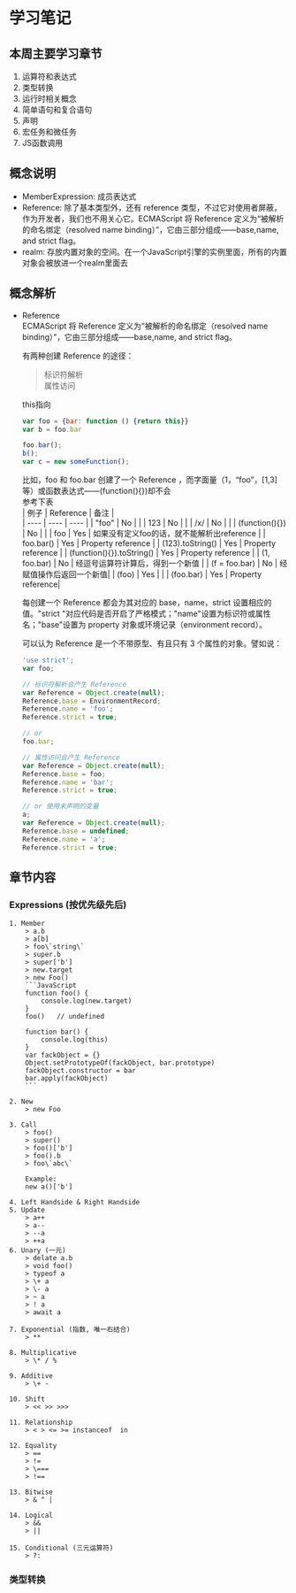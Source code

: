 # 学习笔记  

## 本周主要学习章节
1. 运算符和表达式
2. 类型转换
3. 运行时相关概念
4. 简单语句和复合语句
5. 声明
6. 宏任务和微任务
7. JS函数调用

## 概念说明
* MemberExpression: 成员表达式
* Reference: 除了基本类型外，还有 reference 类型，不过它对使用者屏蔽，作为开发者，我们也不用关心它。ECMAScript 将 Reference 定义为“被解析的命名绑定（resolved name binding）”，它由三部分组成——base,name, and strict flag。
* realm: 存放内置对象的空间。在一个JavaScript引擎的实例里面，所有的内置对象会被放进一个realm里面去

## 概念解析
* Reference  
    ECMAScript 将 Reference 定义为“被解析的命名绑定（resolved name binding）”，它由三部分组成——base,name, and strict flag。

    有两种创建 Reference 的途径：

    > 标识符解析  
    > 属性访问  

    this指向  
    ```JavaScript
    var foo = {bar: function () {return this}}
    var b = foo.bar
    
    foo.bar();
    b();
    var c = new someFunction(); 
    ```
    比如，foo 和 foo.bar 创建了一个 Reference ，而字面量（1，“foo”，[1,3]等）或函数表达式——(function(){})却不会  
    参考下表  
    |  例子             | Reference | 备注 |  
    |  ----             | ----     | ---- |
    | "foo"             | No | |
    | 123               | No | |
    | /x/               | No | |
    | (function(){})    | No | |
    | foo               | Yes | 如果没有定义foo的话，就不能解析出reference |
    | foo.bar()         | Yes | Property reference |
    | (123).toString()  | Yes | Property reference |
    | (function(){}).toString()    | Yes | Property reference |
    | (1, foo.bar)      | No | 经逗号运算符计算后，得到一个新值 |
    | (f = foo.bar)     | No | 经赋值操作后返回一个新值|
    | (foo)             | Yes | |
    | (foo.bar)         | Yes | Property reference|

    每创建一个 Reference 都会为其对应的 base，name，strict 设置相应的值。"strict "对应代码是否开启了严格模式；"name"设置为标识符或属性名；"base"设置为 property 对象或环境记录（environment record）。  

    可以认为 Reference 是一个不带原型、有且只有 3 个属性的对象。譬如说：  
    ```JavaScript
    'use strict';
    var foo;

    // 标识符解析会产生 Reference
    var Reference = Object.create(null);
    Reference.base = EnvironmentRecord;
    Reference.name = 'foo';
    Reference.strict = true;

    // or
    foo.bar;

    // 属性访问会产生 Reference
    var Reference = Object.create(null);
    Reference.base = foo;
    Reference.name = 'bar';
    Reference.strict = true;

    // or 使用未声明的变量
    a;
    var Reference = Object.create(null);
    Reference.base = undefined;
    Reference.name = 'a';
    Reference.strict = true;
    ```

## 章节内容  
### Expressions  (按优先级先后)
    1. Member
        > a.b  
        > a[b]  
        > foo\`string\`  
        > super.b  
        > super['b']
        > new.target
        > new Foo()
        ```JavaScript
        function foo() {
            console.log(new.target)
        }
        foo()	// undefined
        
        function bar() {
            console.log(this)
        }
        var fackObject = {}
        Object.setPrototypeOf(fackObject, bar.prototype)
        fackObject.constructor = bar
        bar.apply(fackObject)
        ```

    2. New
        > new Foo
    
    3. Call
        > foo()  
        > super()  
        > foo()['b']  
        > foo().b  
        > foo\`abc\`

        Example: 
        new a()['b']

    4. Left Handside & Right Handside  
    5. Update  
        > a++  
        > a--  
        > --a  
        > ++a
    6. Unary (一元)  
        > delate a.b  
        > void foo()  
        > typeof a  
        > \+ a  
        > \- a  
        > ~ a  
        > ! a  
        > await a  

    7. Exponential (指数, 唯一右结合)
        > **

    8. Multiplicative
        > \* / %

    9. Additive
        > \+ -

    10. Shift 
        > << >> >>>
    
    11. Relationship
        > < > <= >= instanceof  in

    12. Equality  
        > ==  
        > !=    
        > \===  
        > !== 
    
    13. Bitwise
        > & ^ |

    14. Logical  
        > &&  
        > ||  

    15. Conditional (三元运算符)
        > ?:

### 类型转换
